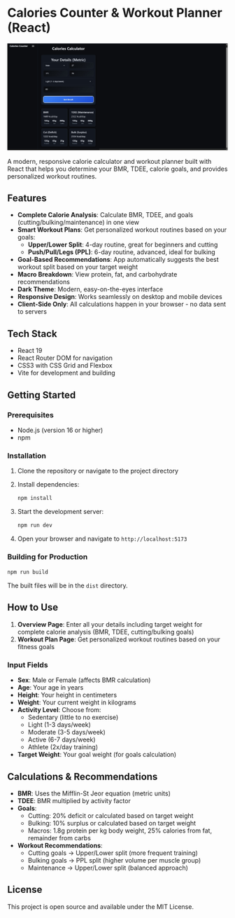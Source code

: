 # Calories Counter & Workout Planner (React)

![](./src/assets/images/Result.jpg)

A modern, responsive calorie calculator and workout planner built with React that helps you determine your BMR, TDEE, calorie goals, and provides personalized workout routines.

## Features

- **Complete Calorie Analysis**: Calculate BMR, TDEE, and goals (cutting/bulking/maintenance) in one view
- **Smart Workout Plans**: Get personalized workout routines based on your goals:
  - **Upper/Lower Split**: 4-day routine, great for beginners and cutting
  - **Push/Pull/Legs (PPL)**: 6-day routine, advanced, ideal for bulking
- **Goal-Based Recommendations**: App automatically suggests the best workout split based on your target weight
- **Macro Breakdown**: View protein, fat, and carbohydrate recommendations
- **Dark Theme**: Modern, easy-on-the-eyes interface
- **Responsive Design**: Works seamlessly on desktop and mobile devices
- **Client-Side Only**: All calculations happen in your browser - no data sent to servers

## Tech Stack

- React 19
- React Router DOM for navigation
- CSS3 with CSS Grid and Flexbox
- Vite for development and building

## Getting Started

### Prerequisites

- Node.js (version 16 or higher)
- npm

### Installation

1. Clone the repository or navigate to the project directory
2. Install dependencies:
   ```bash
   npm install
   ```

3. Start the development server:
   ```bash
   npm run dev
   ```

4. Open your browser and navigate to `http://localhost:5173`

### Building for Production

```bash
npm run build
```

The built files will be in the `dist` directory.

## How to Use

1. **Overview Page**: Enter all your details including target weight for complete calorie analysis (BMR, TDEE, cutting/bulking goals)
2. **Workout Plan Page**: Get personalized workout routines based on your fitness goals

### Input Fields

- **Sex**: Male or Female (affects BMR calculation)
- **Age**: Your age in years
- **Height**: Your height in centimeters
- **Weight**: Your current weight in kilograms
- **Activity Level**: Choose from:
  - Sedentary (little to no exercise)
  - Light (1-3 days/week)
  - Moderate (3-5 days/week)
  - Active (6-7 days/week)
  - Athlete (2x/day training)
- **Target Weight**: Your goal weight (for goals calculation)

## Calculations & Recommendations

- **BMR**: Uses the Mifflin-St Jeor equation (metric units)
- **TDEE**: BMR multiplied by activity factor
- **Goals**: 
  - Cutting: 20% deficit or calculated based on target weight
  - Bulking: 10% surplus or calculated based on target weight
  - Macros: 1.8g protein per kg body weight, 25% calories from fat, remainder from carbs
- **Workout Recommendations**:
  - Cutting goals → Upper/Lower split (more frequent training)
  - Bulking goals → PPL split (higher volume per muscle group)
  - Maintenance → Upper/Lower split (balanced approach)

## License

This project is open source and available under the MIT License.